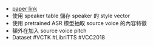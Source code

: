 - [paper link](https://arxiv.org/abs/1904.08983)
- 使用 speaker table 儲存 speaker 的 style vector
- 使用 pretrained ASR 模型抽取 source voice 的內容特徵
- 額外在加入 source voice pitch
- Dataset #VCTK #LibriTTS #VCC2018